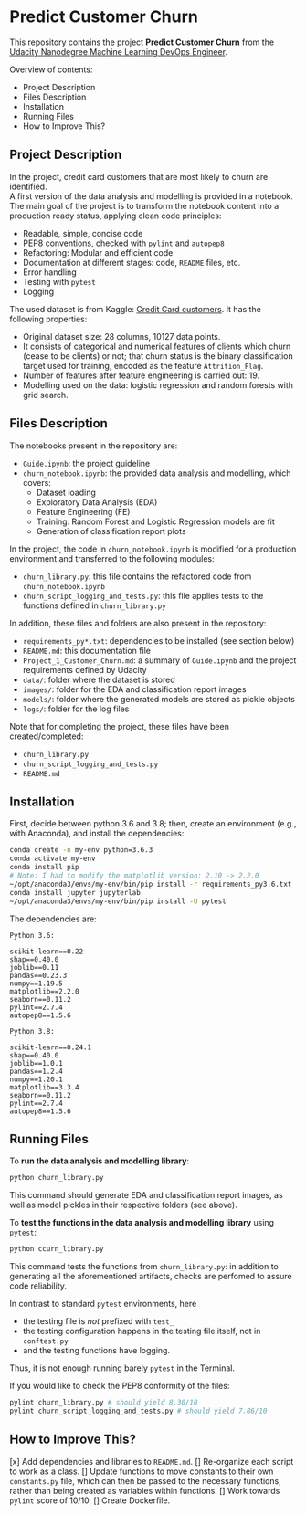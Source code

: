 # Predict Customer Churn

This repository contains the project **Predict Customer Churn** from the [Udacity Nanodegree Machine Learning DevOps Engineer](https://www.udacity.com/course/machine-learning-dev-ops-engineer-nanodegree--nd0821).

Overview of contents:

- Project Description
- Files Description
- Installation
- Running Files
- How to Improve This?


## Project Description

In the project, credit card customers that are most likely to churn are identified.  
A first version of the data analysis and modelling is provided in a notebook.  
The main goal of the project is to transform the notebook content into a production ready status, applying clean code principles:

- Readable, simple, concise code
- PEP8 conventions, checked with `pylint` and `autopep8`
- Refactoring: Modular and efficient code
- Documentation at different stages: code, `README` files, etc.
- Error handling
- Testing with `pytest`
- Logging

The used dataset is from Kaggle: [Credit Card customers](https://www.kaggle.com/datasets/sakshigoyal7/credit-card-customers/code). It has the following properties:

- Original dataset size: 28 columns, 10127 data points.
- It consists of categorical and numerical features of clients which churn (cease to be clients) or not; that churn status is the binary classification target used for training, encoded as the feature `Attrition_Flag`.
- Number of features after feature engineering is carried out: 19.
- Modelling used on the data: logistic regression and random forests with grid search.

## Files Description

The notebooks present in the repository are:

- `Guide.ipynb`: the project guideline
- `churn_notebook.ipynb`: the provided data analysis and modelling, which covers:
	- Dataset loading 
	- Exploratory Data Analysis (EDA)
	- Feature Engineering (FE)
	- Training: Random Forest and Logistic Regression models are fit
	- Generation of classification report plots

In the project, the code in `churn_notebook.ipynb` is modified for a production environment and transferred to the following modules:

- `churn_library.py`: this file contains the refactored code from `churn_notebook.ipynb`
- `churn_script_logging_and_tests.py`: this file applies tests to the functions defined in `churn_library.py`

In addition, these files and folders are also present in the repository:

- `requirements_py*.txt`: dependencies to be installed (see section below)
- `README.md`: this documentation file
- `Project_1_Customer_Churn.md`: a summary of `Guide.ipynb` and the project requirements defined by Udacity
- `data/`: folder where the dataset is stored
- `images/`: folder for the EDA and classification report images
- `models/`: folder where the generated models are stored as pickle objects
- `logs/`: folder for the log files

Note that for completing the project, these files have been created/completed:

- `churn_library.py`
- `churn_script_logging_and_tests.py`
- `README.md`

## Installation

First, decide between python 3.6 and 3.8; then, create an environment (e.g., with Anaconda), and install the dependencies:

```bash
conda create -n my-env python=3.6.3
conda activate my-env
conda install pip
# Note: I had to modify the matplotlib version: 2.10 -> 2.2.0
~/opt/anaconda3/envs/my-env/bin/pip install -r requirements_py3.6.txt
conda install jupyter jupyterlab
~/opt/anaconda3/envs/my-env/bin/pip install -U pytest
```

The dependencies are:

```
Python 3.6:

scikit-learn==0.22       
shap==0.40.0     
joblib==0.11
pandas==0.23.3
numpy==1.19.5 
matplotlib==2.2.0      
seaborn==0.11.2
pylint==2.7.4
autopep8==1.5.6

Python 3.8:

scikit-learn==0.24.1
shap==0.40.0
joblib==1.0.1
pandas==1.2.4
numpy==1.20.1
matplotlib==3.3.4
seaborn==0.11.2
pylint==2.7.4
autopep8==1.5.6
```

## Running Files

To **run the data analysis and modelling library**:

```bash
python churn_library.py
```

This command should generate EDA and classification report images, as well as model pickles in their respective folders (see above).

To **test the functions in the data analysis and modelling library** using `pytest`:

```bash
python ccurn_library.py
```

This command tests the functions from `churn_library.py`: in addition to generating all the aforementioned artifacts, checks are perfomed to assure code reliability.

In contrast to standard `pytest` environments, here

- the testing file is *not* prefixed with `test_`
- the testing configuration happens in the testing file itself, not in `conftest.py`
- and the testing functions have logging.

Thus, it is not enough running barely `pytest` in the Terminal.

If you would like to check the PEP8 conformity of the files:

```bash
pylint churn_library.py # should yield 8.30/10
pylint churn_script_logging_and_tests.py # should yield 7.86/10
```

## How to Improve This?

[x] Add dependencies and libraries to `README.md`.
[] Re-organize each script to work as a class.
[] Update functions to move constants to their own `constants.py` file, which can then be passed to the necessary functions, rather than being created as variables within functions.
[] Work towards `pylint` score of 10/10.
[] Create Dockerfile.

